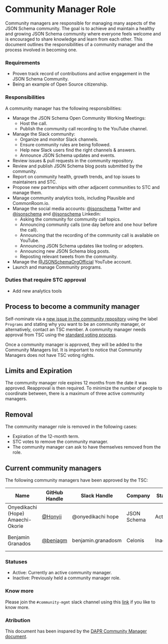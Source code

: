# Community Manager Role

Community managers are responsible for managing many aspects of the JSON Schema community. The goal is to achieve and maintain a healthy and growing JSON Schema community where everyone feels welcome and is encouraged to share knowledge and learn from each other. This document outlines the responsibilities of a community manager and the process involved in becoming one.

### Requirements

* Proven track record of contributions and active engagement in the JSON Schema Community.
* Being an example of Open Source citizenship.

### Responsibilities

A community manager has the following responsibilities:

* Manage the JSON Schema Open Community Working Meetings:
   * Host the call.
   * Publish the community call recording to the YouTube channel.
* Manage the Slack community:
   * Organize and monitor Slack channels.
   * Ensure community rules are being followed.
   * Help new Slack users find the right channels & answers.
   * Announce JSON Schema updates and events.
* Review issues & pull requests in the community repository.
* Review and publish JSON Schema blog posts submitted by the community.
* Report on community health, growth trends, and top issues to maintainers and STC.
* Propose new partnerships with other adjacent communities to STC and manage them.
* Manage community analytics tools, including Plausible and CommonRoom.io.
* Manage the social media accounts: [@jsonschema](https://twitter.com/jsonschema) Twitter and [@jsonschema](https://twitter.com/jsonschema) and [@jsonschema](https://www.linkedin.com/company/jsonschema) Linkedin:
   * Asking the community for community call topics.
   * Announcing community calls (one day before and one hour before the call).
   * Announcing that the recording of the community call is available on YouTube.
   * Announcing JSON Schema updates like tooling or adopters.
   * Announcing new JSON Schema blog posts.
   * Reposting relevant tweets from the community.
* Manage the [@JSONSchemaOrgOfficial](https://www.youtube.com/@JSONSchemaOrgOfficial) YouTube account.
* Launch and manage Community programs.

### Duties that require STC approval

* Add new analytics tools

## Process to become a community manager

Self-nominate via a [new issue in the community repository](https://github.com/json-schema-org/community/issues/new) using the label `Programs` and stating why you want to be an community manager, or alternatively, contact an TSC member. A community manager needs approval from TSC using the [standard voting process](https://github.com/json-schema-org/community/blob/main/GOVERNANCE.md#decision-making-via-vote). 

Once a community manager is approved, they will be added to the Community Managers list. It is important to notice that Community Managers does not have TSC voting rights.

## Limits and Expiration

The community manager role expires 12 months from the date it was approved. Reapproval is then required. To minimize the number of people to coordinate between, there is a maximum of three active community managers. 

## Removal

The community manager role is removed in the following cases:
* Expiration of the 12-month term.
* STC votes to remove the community manager.
* The community manager can ask to have themselves removed from the role. 

## Current community managers
The following community managers have been approved by the TSC:

| Name | GitHub Handle | Slack Handle | Company | Status | Timezone | Term Start | Term End |
| - | - | -  | - | - | - | - | -
| Onyedikachi (Hope) Amaechi-Okorie| [@Honyii](https://github.com/Honyii)  | @onyedikachi hope   | JSON Schema | Active | UTC+2/CET | June 15th, 2025 | TBD
| Benjamin Granados                | [@benjagm](https://github.com/benjagm)| benjamin.granadosm  | Celonis | Inactive | UTC+2/CET | Dec 1st, 2023 | June 15th, 2025



### Statuses
   * Active: Currently an active community manager.
   * Inactive: Previously held a community manager role.

### Know more 

Please join the `#community-mgmt` slack channel using this [link](#community-mgmt) if you like to know more.

### Atribution

This document has been inspared by the [DAPR Community Manager document](https://github.com/dapr/community/blob/master/COMMUNITY-MANAGER.md).
